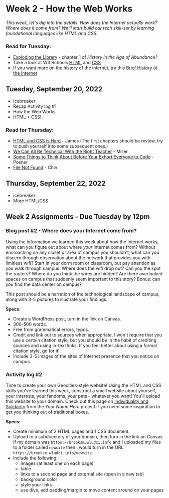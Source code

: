 # Week 2 - How the Web Works

*This week, let's dig into the details. How does the Internet actually work? Where does it come from? We'll start build our tech skill-set by learning foundational languages like HTML and CSS.*

### Read for Tuesday: 

* [Exploding the Library](https://ebookcentral.proquest.com/lib/wlu/reader.action?docID=5732673&ppg=46) - chapter 1 of *History in the Age of Abundance?*
* Take a look at W3 Schools [HTML](https://www.w3schools.com/html/default.asp) and [CSS](https://www.w3schools.com/css/default.asp)
* If you want more on the history of the internet, try this [Brief History of the Internet](https://www.internetsociety.org/internet/history-internet/brief-history-internet/)

## Tuesday, September 20, 2022
* icebreaker:
* Recap Activity log #1 
* How the Web Works
* HTML + CSS! 


### Read for Thursday:
* [HTML and CSS is Hard](https://www.internetingishard.com/html-and-css/) - James (The first chapters should be review, try to push yourself into some subsequent ones.)
* [We Can All Be Technical With the Right Teacher](https://recompilermag.com/issues/issue-0/we-can-all-be-technical-with-the-right-teacher/) - Miller
* [Some Things to Think About Before Your Exhort Everyone to Code](http://miriamposner.com/blog/some-things-to-think-about-before-you-exhort-everyone-to-code/) - Posner
* [File Not Found](https://www.theverge.com/22684730/students-file-folder-directory-structure-education-gen-z) - Chin


## Thursday, September 22, 2022
* icebreaker:
* More HTML/CSS 

## Week 2 Assignments - Due Tuesday by 12pm


### Blog post #2 - Where does your Internet come from?

Using the information we learned this week about how the Internet works, what can you figure out about where *your* internet comes from? Without encroaching on any closet or area of campus you shouldn't, what can you discern through observation about the network that provides you with limitless wifi? Start in your dorm room or classroom, but pay attention as you walk through campus. Where does the wifi drop out? Can you the spot the routers? Where do you think the wires are hidden? Are there overlooked spaces on campus that suddenly seem important to this story? Bonus: can you find the data center on campus? 

This post should be a narration of the technological landscape of campus, along with 3-5 pictures to illustrate your findings. 

**Specs:**

* Create a WordPress post, turn in the link on Canvas.
* 300-500 words.
* Free from grammatical errors, typos. 
* Credit and link out to sources when appropriate. I won't require that you use a certain citation style, but you should be in the habit of crediting sources and using in-text links. If you feel better about using a formal citation style, go for it! 
* Include 3-5 images of the sites of Internet presence that you notice on campus. 


### Activity log #2

Time to create your own Geocities-style website! Using the HTML and CSS skills you've learned this week, construct a small website about yourself, your interests, your fandoms, your pets - whatever you want! You'll upload this website to your domain. Check out this page on [Individuality and Solidarity](https://yournamehere.scholarslab.org/individuality-solidarity/) from the *Your Name Here* project if you need some inspiration to get you thinking out of traditional boxes.

**Specs:**

* Create minimum of 2 HTML pages and 1 CSS document. 
* Upload to a subdirectory of your domain, then turn in the link on Canvas. If my domain was `https://brooksm.wludci.info` and I uploaded my files to a folder called `newsite` then I would turn in the URL `https://brooksm.wludci.info/newsite`. 
* Include the following:
	* images (at least one on each page)
	* table
	* links to a second page and external site (open in a new tab)
	* background color
	* style your links
	* use divs, add padding/margin to move content around on your pages
